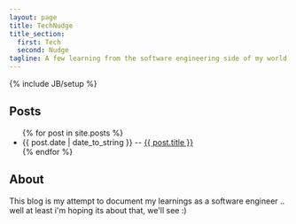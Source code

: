 ```yaml
---
layout: page
title: TechNudge
title_section:
  first: Tech
  second: Nudge
tagline: A few learning from the software engineering side of my world
---
```

{% include JB/setup %}

## Posts

<ul class="posts">
  {% for post in site.posts %}
    <li><span class='font-mono'>{{ post.date | date_to_string }}</span> -- <a href="{{ BASE_PATH }}{{ post.url }}">{{ post.title }}</a></li>
  {% endfor %}
</ul>

## About
This blog is my attempt to document my learnings as a software engineer .. well at least i'm hoping its about that, we'll see :)
